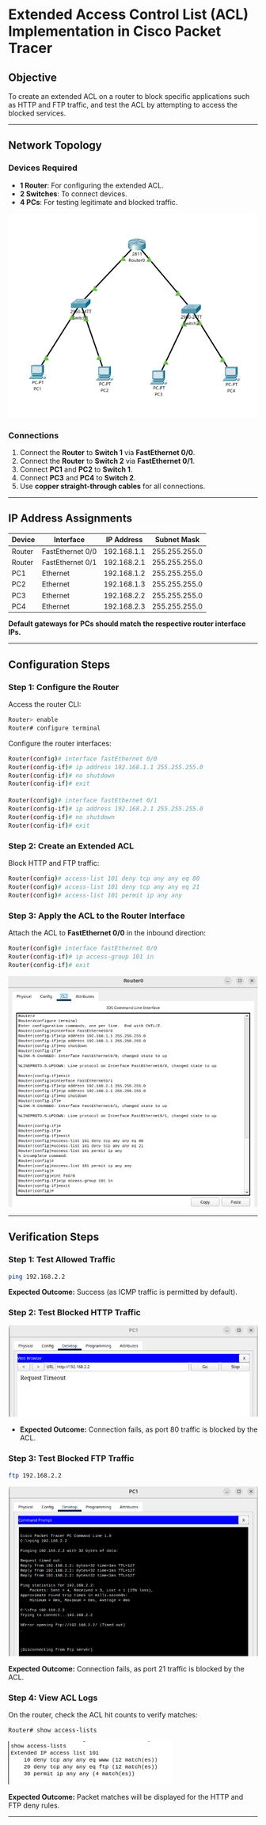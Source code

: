 # Extended Access Control List (ACL) Implementation in Cisco Packet Tracer

## Objective
To create an extended ACL on a router to block specific applications such as HTTP and FTP traffic, and test the ACL by attempting to access the blocked services.

---

## Network Topology

### **Devices Required**
- **1 Router**: For configuring the extended ACL.
- **2 Switches**: To connect devices.
- **4 PCs**: For testing legitimate and blocked traffic.

![Setup](images/1.%20Setup.png)

### **Connections**
1. Connect the **Router** to **Switch 1** via **FastEthernet 0/0**.
2. Connect the **Router** to **Switch 2** via **FastEthernet 0/1**.
3. Connect **PC1** and **PC2** to **Switch 1**.
4. Connect **PC3** and **PC4** to **Switch 2**.
5. Use **copper straight-through cables** for all connections.

---

## IP Address Assignments

| Device | Interface | IP Address | Subnet Mask |
|--------|-----------|------------|-------------|
| Router | FastEthernet 0/0 | 192.168.1.1 | 255.255.255.0 |
| Router | FastEthernet 0/1 | 192.168.2.1 | 255.255.255.0 |
| PC1 | Ethernet | 192.168.1.2 | 255.255.255.0 |
| PC2 | Ethernet | 192.168.1.3 | 255.255.255.0 |
| PC3 | Ethernet | 192.168.2.2 | 255.255.255.0 |
| PC4 | Ethernet | 192.168.2.3 | 255.255.255.0 |

**Default gateways for PCs should match the respective router interface IPs.**

---

## Configuration Steps

### **Step 1: Configure the Router**

Access the router CLI:

```bash
Router> enable
Router# configure terminal
```

Configure the router interfaces:

```bash
Router(config)# interface fastEthernet 0/0
Router(config-if)# ip address 192.168.1.1 255.255.255.0
Router(config-if)# no shutdown
Router(config-if)# exit

Router(config)# interface fastEthernet 0/1
Router(config-if)# ip address 192.168.2.1 255.255.255.0
Router(config-if)# no shutdown
Router(config-if)# exit
```

### **Step 2: Create an Extended ACL**

Block HTTP and FTP traffic:

```bash
Router(config)# access-list 101 deny tcp any any eq 80
Router(config)# access-list 101 deny tcp any any eq 21
Router(config)# access-list 101 permit ip any any
```

### **Step 3: Apply the ACL to the Router Interface**

Attach the ACL to **FastEthernet 0/0** in the inbound direction:

```bash
Router(config)# interface fastEthernet 0/0
Router(config-if)# ip access-group 101 in
Router(config-if)# exit
```
![Router config](images/2.%20Router%20config.png)

---

## Verification Steps

### **Step 1: Test Allowed Traffic**

```bash
ping 192.168.2.2
```
**Expected Outcome:** Success (as ICMP traffic is permitted by default).

### **Step 2: Test Blocked HTTP Traffic**

![HTTP](images/3.%20HTTP%20fail.png)

- **Expected Outcome:** Connection fails, as port 80 traffic is blocked by the ACL.

### **Step 3: Test Blocked FTP Traffic**

```bash
ftp 192.168.2.2
```
![FTP](images/4.%20FTP%20fail.png)

**Expected Outcome:** Connection fails, as port 21 traffic is blocked by the ACL.

### **Step 4: View ACL Logs**
On the router, check the ACL hit counts to verify matches:

```bash
Router# show access-lists
```
![access list](images/5.%20access%20list.png)

**Expected Outcome:** Packet matches will be displayed for the HTTP and FTP deny rules.

---
